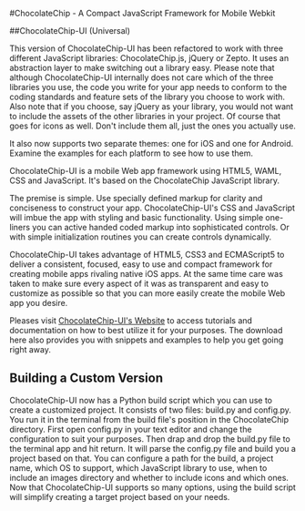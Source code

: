 #ChocolateChip - A Compact JavaScript Framework for Mobile Webkit

##ChocolateChip-UI (Universal)

This version of ChocolateChip-UI has been refactored to work with three different JavaScript libraries: ChocolateChip.js, jQuery or Zepto. It uses an abstraction layer to make switching out a library easy. Please note that although ChocolateChip-UI internally does not care which of the three libraries you use, the code you write for your app needs to conform to the coding standards and feature sets of the library you choose to work with. Also note that if you choose, say jQuery as your library, you would not want to include the assets of the other libraries in your project. Of course that goes for icons as well. Don't include them all, just the ones you actually use.

It also now supports two separate themes: one for iOS and one for Android. Examine the examples for each platform to see how to use them.

ChocolateChip-UI is a mobile Web app framework using HTML5, WAML, CSS and JavaScript. It's based on the ChocolateChip JavaScript library.

The premise is simple. Use specially defined markup for clarity and conciseness to construct your app. ChocolateChip-UI's CSS and JavaScript will imbue the app with styling and basic functionality. Using simple one-liners you can active handed coded markup into sophisticated controls. Or with simple initialization routines you can create controls dynamically.

ChocolateChip-UI takes advantage of HTML5, CSS3 and ECMAScript5 to deliver a consistent, focused, easy to use and compact framework for creating mobile apps rivaling native iOS apps. At the same time care was taken to make sure every aspect of it was as transparent and easy to customize as possible so that you can more easily create the mobile Web app you desire.


Pleases visit [ChocolateChip-UI's Website](http://chocolatechip-ui.com) to access tutorials and documentation on how to best utilize it for your purposes. The download here also provides you with snippets and examples to help you get going right away.

## Building a Custom Version

ChocolateChip-UI now has a Python build script which you can use to create a customized project. It consists of two files: build.py and config.py. You run it in the terminal from the build file's position in the ChocolateChip directory. First open config.py in your text editor and change the configuration to suit your purposes. Then drap and drop the build.py file to the terminal app and hit return. It will parse the config.py file and build you a project based on that. You can configure  a path for the build, a project name, which OS to support, which JavaScript library to use, when to include an images directory and whether to include icons and which ones. Now that ChocolateChip-UI supports so many options, using the build script will simplify creating a target project based on your needs.